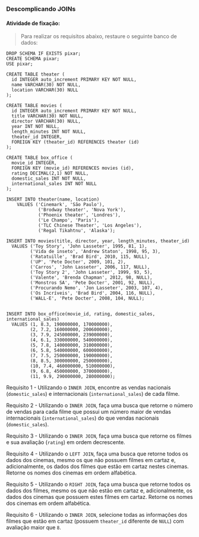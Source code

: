 ### Descomplicando JOINs

####  Atividade de fixação:
> Para realizar os requisitos abaixo, restaure o seguinte banco de dados:

```
DROP SCHEMA IF EXISTS pixar;
CREATE SCHEMA pixar;
USE pixar;

CREATE TABLE theater (
  id INTEGER auto_increment PRIMARY KEY NOT NULL,
  name VARCHAR(30) NOT NULL,
  location VARCHAR(30) NULL
);

CREATE TABLE movies (
  id INTEGER auto_increment PRIMARY KEY NOT NULL,
  title VARCHAR(30) NOT NULL,
  director VARCHAR(30) NULL,
  year INT NOT NULL,
  length_minutes INT NOT NULL,
  theater_id INTEGER,
  FOREIGN KEY (theater_id) REFERENCES theater (id)
);

CREATE TABLE box_office (
  movie_id INTEGER,
  FOREIGN KEY (movie_id) REFERENCES movies (id),
  rating DECIMAL(2,1) NOT NULL,
  domestic_sales INT NOT NULL,
  international_sales INT NOT NULL
);

INSERT INTO theater(name, location)
	VALUES ('Cinemark', 'São Paulo'),
			('Brodway theater', 'Nova York'),
			('Phoenix theater', 'Londres'),
            ('Le Champo', 'Paris'),
            ('TLC Chinese Theater', 'Los Angeles'),
            ('Regal Tikahtnu', 'Alaska');

INSERT INTO movies(title, director, year, length_minutes, theater_id)
  VALUES ('Toy Story', 'John Lasseter', 1995, 81, 1),
         ('Vida de inseto', 'Andrew Staton', 1998, 95, 3),
         ('Ratatuille', 'Brad Bird', 2010, 115, NULL),
         ('UP', 'Pete Docter', 2009, 101, 2),
         ('Carros', 'John Lasseter', 2006, 117, NULL),
         ('Toy Story 2', 'John Lasseter', 1999, 93, 5),
         ('Valente', 'Brenda Chapman', 2012, 98, NULL),
         ('Monstros SA', 'Pete Docter', 2001, 92, NULL),
         ('Procurando Nemo', 'Jon Lasseter', 2003, 107, 4),
         ('Os Incríveis', 'Brad Bird', 2004, 116, NULL),
         ('WALL-E', 'Pete Docter', 2008, 104, NULL);


INSERT INTO box_office(movie_id, rating, domestic_sales, international_sales)
  VALUES (1, 8.3, 190000000, 170000000),
         (2, 7.2, 160000000, 200600000),
         (3, 7.9, 245000000, 239000000),
         (4, 6.1, 330000000, 540000000),
         (5, 7.8, 140000000, 310000000),
         (6, 5.8, 540000000, 600000000),
         (7, 7.5, 250000000, 190000000),
         (8, 8.5, 300000000, 250000000),
         (10, 7.4, 460000000, 510000000),
         (9, 6.8, 450000000, 370000000),
         (11, 9.9, 290000000, 280000000);
```


Requisito 1 - Utilizando o `INNER JOIN`, encontre as vendas nacionais (`domestic_sales`) e internacionais (`international_sales`) de cada filme.

Requisito 2 - Utilizando o `INNER JOIN`, faça uma busca que retorne o número de vendas para cada filme que possui um número maior de vendas internacionais (`international_sales`) do que vendas nacionais (`domestic_sales`).

Requisito 3 - Utilizando o `INNER JOIN`, faça uma busca que retorne os filmes e sua avaliação (`rating`) em ordem decrescente.

Requisito 4 - Utilizando o `LEFT JOIN`, faça uma busca que retorne todos os dados dos cinemas, mesmo os que não possuem filmes em cartaz e, adicionalmente, os dados dos filmes que estão em cartaz nestes cinemas. Retorne os nomes dos cinemas em ordem alfabética.

Requisito 5 - Utilizando o `RIGHT JOIN`, faça uma busca que retorne todos os dados dos filmes, mesmo os que não estão em cartaz e, adicionalmente, os dados dos cinemas que possuem estes filmes em cartaz. Retorne os nomes dos cinemas em ordem alfabética.

Requisito 6 - Utilizando o `INNER JOIN`, selecione todas as informações dos filmes que estão em cartaz (possuem `theater_id` diferente de `NULL`) com avaliação maior que `8`.



